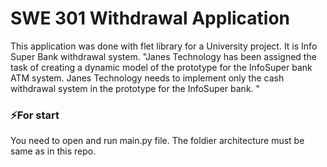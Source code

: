# SWE 301 Withdrawal Application 
This application was done with flet library for a University project.
It is Info Super Bank withdrawal system.
"Janes Technology has been assigned the task of creating a dynamic model of the prototype for the InfoSuper bank ATM system. Janes Technology needs to implement only the cash withdrawal system in the prototype for the InfoSuper bank. "
### ⚡For start

You need to open and run main.py file. The foldier architecture must be same as in this repo.
